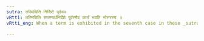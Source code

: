 ```yaml
---
sutra: तस्मिन्निति निर्दिष्टे पूर्वस्य
vRtti: तस्मिन्निति सप्तम्यर्थनिर्देशे पूर्वस्यैव कार्यं भवति नोत्तरस्य ॥
vRtti_eng: When a term is exhibited in the seventh case in these _sutras_, the operation directed, is to be understood as affecting the state of what immediately precedes that which the term denotes.

---
```

